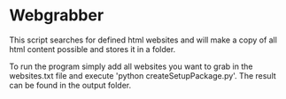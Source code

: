 # Webgrabber

This script searches for defined html websites and will make a copy of all html
content possible and stores it in a folder.

To run the program simply add all websites you want to grab in the websites.txt file and
execute 'python createSetupPackage.py'. The result can be found in the output folder.
